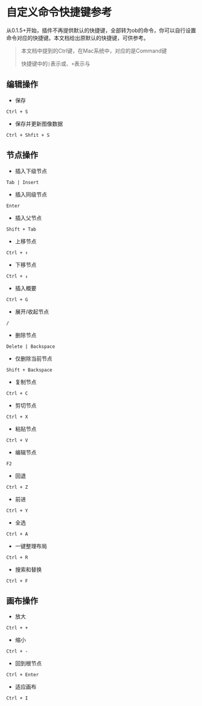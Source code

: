 # 自定义命令快捷键参考

从0.1.5+开始，插件不再提供默认的快捷键，全部转为ob的命令，你可以自行设置命令对应的快捷键。本文档给出原默认的快捷键，可供参考。

> 本文档中提到的Ctrl键，在Mac系统中，对应的是Command键
>
> 快捷键中的`|`表示或、`+`表示与

## 编辑操作

- 保存

`Ctrl + S`

- 保存并更新图像数据

`Ctrl + Shfit + S`

## 节点操作

- 插入下级节点

`Tab | Insert`

- 插入同级节点

`Enter`

- 插入父节点

`Shift + Tab`

- 上移节点

`Ctrl + ↑`

- 下移节点

`Ctrl + ↓`

- 插入概要

`Ctrl + G`

- 展开/收起节点

`/`

- 删除节点

`Delete | Backspace`

- 仅删除当前节点

`Shift + Backspace`

- 复制节点

`Ctrl + C`

- 剪切节点

`Ctrl + X`

- 粘贴节点

`Ctrl + V`

- 编辑节点

`F2`

- 回退

`Ctrl + Z`

- 前进

`Ctrl + Y`

- 全选

`Ctrl + A`

- 一键整理布局

`Ctrl + R`

- 搜索和替换

`Ctrl + F`

## 画布操作

- 放大

`Ctrl + +`

- 缩小

`Ctrl + -`

- 回到根节点

`Ctrl + Enter`

- 适应画布

`Ctrl + I`